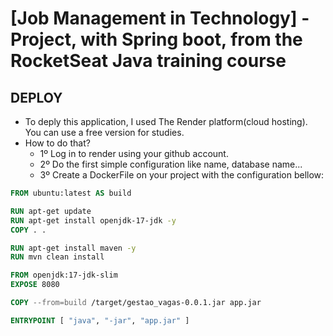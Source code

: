 # [Job Management in Technology] - Project, with Spring boot, from the RocketSeat Java training course

## DEPLOY
- To deply this application, I used The Render platform(cloud hosting). You can use a free version for studies.
- How to do that?
    -  1º Log in to render using your github account.
    -  2º Do the first simple configuration like name, database name...
    -  3º Create a DockerFile on your project with the configuration bellow:

```dockerfile
FROM ubuntu:latest AS build

RUN apt-get update
RUN apt-get install openjdk-17-jdk -y
COPY . . 

RUN apt-get install maven -y
RUN mvn clean install

FROM openjdk:17-jdk-slim
EXPOSE 8080

COPY --from=build /target/gestao_vagas-0.0.1.jar app.jar

ENTRYPOINT [ "java", "-jar", "app.jar" ]
```



